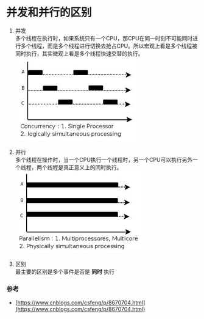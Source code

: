 # 并发和并行的区别
1. 并发  
多个线程在执行时，如果系统只有一个CPU，那CPU在同一时刻不可能同时进行多个线程，而是多个线程进行切换去抢占CPU。所以宏观上看是多个线程被同时执行，其实微观上看是多个线程快速交替的执行。    
![并发](https://raw.githubusercontent.com/duiying/img/master/并发.png) 

2. 并行  
多个线程在操作时，当一个CPU执行一个线程时，另一个CPU可以执行另外一个线程，两个线程是真正意义上的同时执行。   
![并行](https://raw.githubusercontent.com/duiying/img/master/并行.png) 

3. 区别  
最主要的区别是多个事件是否是 **同时** 执行

### 参考
- [https://www.cnblogs.com/csfeng/p/8670704.html](https://www.cnblogs.com/csfeng/p/8670704.html)